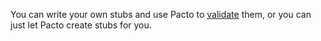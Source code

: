 You can write your own stubs and use Pacto to [validate](https://www.relishapp.com/maxlinc/pacto/docs/validate) them, or you can just let Pacto create stubs for you.

